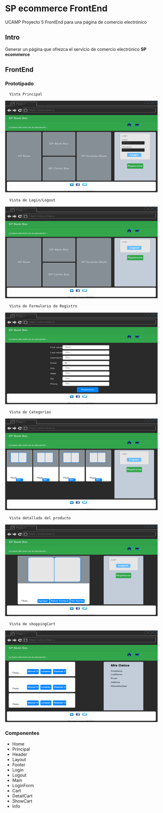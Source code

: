# SP ecommerce FrontEnd 
UCAMP Proyecto 5
FrontEnd para una página de comercio electrónico

## Intro
Generar un página que ofrezca el servicio de comercio electrónico **SP ecommerce**

## FrontEnd

### Prototipado

      Vista Principal
  <img src="/frontend/public/Home.svg" alt="Página Principal" style="height: 300px; width:500px;"/>
  
      Vista de Login/Logout
  <img src="/frontend/public/Login.svg" alt="Página Login/Logout" style="height: 300px; width:500px;"/>
  
      Vista de Formulario de Registro
  <img src="/frontend/public/Forma.svg" alt="Página Formulario" style="height: 300px; width:500px;"/>
  
      Vista de Categorias
  <img src="/frontend/public/Category.svg" alt="Página Categoria" style="height: 300px; width:500px;"/>
  
      Vista detallada del producto
  <img src="/frontend/public/Detail.svg" alt="Página Detalle del Producto" style="height: 300px; width:500px;"/>
  
      Vista de shoppingCart
  <img src="/frontend/public/ShoppingCart.svg" alt="Página ShoppingCart" style="height: 300px; width:500px;"/>
  
  
 ### Componentes
 
 - Home
 - Principal
 - Header
 - Layout
 - Footer
 - Login
 - Logout
 - Main
 - LoginForm
 - Cart
 - DetailCart
 - ShowCart
 - Info
 
